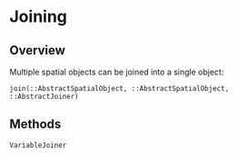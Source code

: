 # Joining

## Overview

Multiple spatial objects can be joined into a single object:

```@docs
join(::AbstractSpatialObject, ::AbstractSpatialObject, ::AbstractJoiner)
```

## Methods

```@docs
VariableJoiner
```
